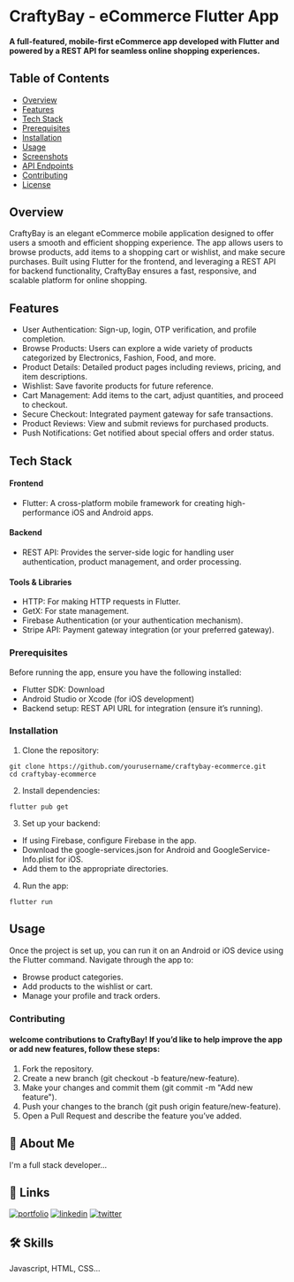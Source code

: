 
# CraftyBay - eCommerce Flutter App


#### A full-featured, mobile-first eCommerce app developed with Flutter and powered by a REST API for seamless online shopping experiences.
## Table of Contents

- [Overview](#overview)
- [Features](#features)
- [Tech Stack](#tech-stack)
- [Prerequisites](#prerequisites)
- [Installation](#installation)
- [Usage](#usage)
 - [Screenshots](#screenshots)
- [API Endpoints](#api-endpoints)
- [Contributing](#contributing)
- [License](#license)

## Overview
CraftyBay is an elegant eCommerce mobile application designed to offer users a smooth and efficient shopping experience. The app allows users to browse products, add items to a shopping cart or wishlist, and make secure purchases. Built using Flutter for the frontend, and leveraging a REST API for backend functionality, CraftyBay ensures a fast, responsive, and scalable platform for online shopping.

## Features

- User Authentication: Sign-up, login, OTP verification, and profile completion.
- Browse Products: Users can explore a wide variety of products categorized by Electronics, Fashion, Food, and more.
- Product Details: Detailed product pages including reviews, pricing, and item descriptions.
- Wishlist: Save favorite products for future reference.
- Cart Management: Add items to the cart, adjust quantities, and proceed to checkout.
- Secure Checkout: Integrated payment gateway for safe transactions.
- Product Reviews: View and submit reviews for purchased products.
- Push Notifications: Get notified about special offers and order status.

## Tech Stack
#### Frontend
- Flutter: A cross-platform mobile framework for creating high-performance iOS and Android apps.
#### Backend
- REST API: Provides the server-side logic for handling user authentication, product management, and order processing.
#### Tools & Libraries
- HTTP: For making HTTP requests in Flutter.
- GetX: For state management.
- Firebase Authentication (or your authentication mechanism).
- Stripe API: Payment gateway integration (or your preferred gateway).
### Prerequisites
Before running the app, ensure you have the following installed:

- Flutter SDK: Download
- Android Studio or Xcode (for iOS development)
- Backend setup: REST API URL for integration (ensure it’s running).
### Installation
  1. Clone the repository:
```
git clone https://github.com/yourusername/craftybay-ecommerce.git
cd craftybay-ecommerce
```
2. Install dependencies:
```
flutter pub get
```

3. Set up your backend:

- If using Firebase, configure Firebase in the app.
- Download the google-services.json for Android and GoogleService-Info.plist for iOS.
- Add them to the appropriate directories.

4. Run the app:

```
flutter run

```

## Usage
Once the project is set up, you can run it on an Android or iOS device using the Flutter command. Navigate through the app to:

- Browse product categories.
- Add products to the wishlist or cart.
- Manage your profile and track orders.
### Contributing
#### welcome contributions to CraftyBay! If you’d like to help improve the app or add new features, follow these steps:

1. Fork the repository.
2. Create a new branch (git checkout -b feature/new-feature).
3. Make your changes and commit them (git commit -m "Add new feature").
4. Push your changes to the branch (git push origin feature/new-feature).
5. Open a Pull Request and describe the feature you’ve added.

## 🚀 About Me
I'm a full stack developer...


## 🔗 Links
[![portfolio](https://img.shields.io/badge/my_portfolio-000?style=for-the-badge&logo=ko-fi&logoColor=white)](https://katherineoelsner.com/)
[![linkedin](https://img.shields.io/badge/linkedin-0A66C2?style=for-the-badge&logo=linkedin&logoColor=white)](https://www.linkedin.com/)
[![twitter](https://img.shields.io/badge/twitter-1DA1F2?style=for-the-badge&logo=twitter&logoColor=white)](https://twitter.com/)


## 🛠 Skills
Javascript, HTML, CSS...


